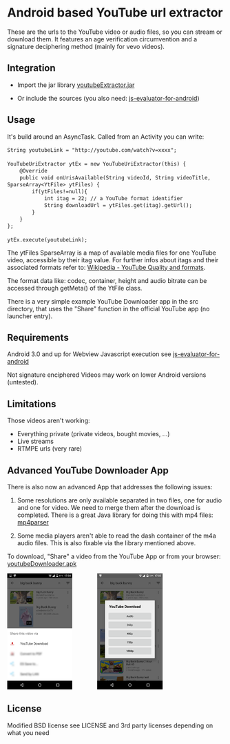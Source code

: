 Android based YouTube url extractor
=======================================================

These are the urls to the YouTube video or audio files, so you can stream or download them.
It features an age verification circumvention and a signature deciphering method (mainly for vevo videos).

## Integration

* Import the jar library [youtubeExtractor.jar](https://github.com/HaarigerHarald/android-youtubeExtractor/releases/latest)

* Or include the sources (you also need: [js-evaluator-for-android](https://github.com/evgenyneu/js-evaluator-for-android))

## Usage

It's build around an AsyncTask. Called from an Activity you can write:
	
    String youtubeLink = "http://youtube.com/watch?v=xxxx";
    
    YouTubeUriExtractor ytEx = new YouTubeUriExtractor(this) {
        @Override
        public void onUrisAvailable(String videoId, String videoTitle, SparseArray<YtFile> ytFiles) {
            if(ytFiles!=null){
                int itag = 22; // a YouTube format identifier
                String downloadUrl = ytFiles.get(itag).getUrl();
            }
        }
    };
    
    ytEx.execute(youtubeLink);

The ytFiles SparseArray is a map of available media files for one YouTube video, accessible by their itag 
value. For further infos about itags and their associated formats refer to: [Wikipedia - YouTube Quality and formats](http://en.wikipedia.org/wiki/YouTube#Quality_and_formats).

The format data like: codec, container, height and audio bitrate can be accessed through getMeta() of the YtFile class.  

There is a very simple example YouTube Downloader app in the src directory, 
that uses the "Share" function in the official YouTube app (no launcher entry).

## Requirements

Android 3.0 and up for Webview Javascript execution see [js-evaluator-for-android](https://github.com/evgenyneu/js-evaluator-for-android)

Not signature enciphered Videos may work on lower Android versions (untested).

## Limitations

Those videos aren't working:

* Everything private (private videos, bought movies, ...)
* Live streams
* RTMPE urls (very rare)


## Advanced YouTube Downloader App

There is also now an advanced App that addresses the following issues:

1. Some resolutions are only available separated in two files, one for audio and one for video. We need to merge them after the download is completed.
There is a great Java library for doing this with mp4 files: [mp4parser](https://github.com/sannies/mp4parser)

1. Some media players aren't able to read the dash container of the m4a audio files. This is also fixable via the library mentioned above.

To download, "Share" a video from the YouTube App or from your browser: [youtubeDownloader.apk](https://github.com/HaarigerHarald/android-youtubeExtractor/releases/latest)

<img src='Screenshot_2015-04-26-17-04-382.png' width='30%' alt='youtubeDownloader Screenshot 1'>
<img height="0" width="10%">
<img src='Screenshot_2015-04-27-17-05-50.png' width='30%' alt='youtubeDownloader Screenshot 2'>
<img height="0" width="15%">

## License

Modified BSD license see LICENSE and 3rd party licenses depending on what you need

